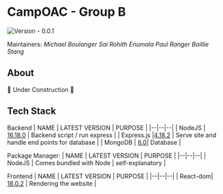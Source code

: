 # CampOAC - Group B 
![Version - 0.0.1](https://img.shields.io/badge/version-pending-lightgrey?style=for-the-badge)

Maintainers:
*Michael Boulanger
Sai Rohith Enumala
Paul Ranger
Baillie Stang*

## About
 🚧 Under Construction 🚧

## Tech Stack

Backend
| NAME | LATEST VERSION | PURPOSE |
|--|--|--|
| NodeJS | [16.18.0](https://nodejs.org/en/) | Backend script / run express |
| Express.js |[4.18.2](https://www.npmjs.com/package/express) | Serve site and handle end points for database |
| MongoDB | [6.0](https://www.mongodb.com/)| Database |

Package Manager:
| NAME | LATEST VERSION | PURPOSE |
|--|--|--|
| NodeJS | Comes bundled with Node | self-explanatory |

Frontend
| NAME | LATEST VERSION | PURPOSE |
|--|--|--|
| React-dom| [18.0.2](https://www.npmjs.com/package/react-dom) | Rendering the website |

